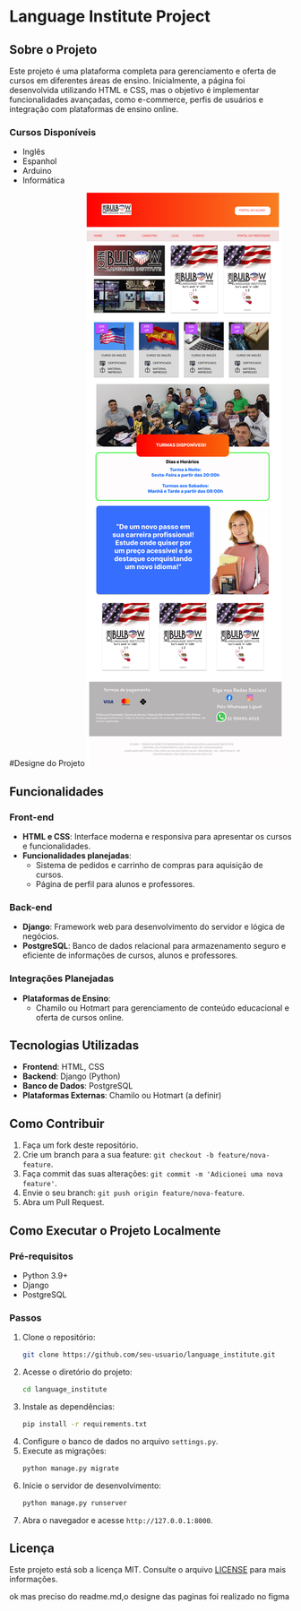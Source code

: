 # Language Institute Project

## Sobre o Projeto

Este projeto é uma plataforma completa para gerenciamento e oferta de cursos em diferentes áreas de ensino. Inicialmente, a página foi desenvolvida utilizando HTML e CSS, mas o objetivo é implementar funcionalidades avançadas, como e-commerce, perfis de usuários e integração com plataformas de ensino online.

### Cursos Disponíveis

- Inglês
- Espanhol
- Arduino
- Informática

#Designe do Projeto
 ![Pagina Index](media/img/pagina_grande.jpg)


## Funcionalidades

### Front-end

- **HTML e CSS**: Interface moderna e responsiva para apresentar os cursos e funcionalidades.
- **Funcionalidades planejadas**:
  - Sistema de pedidos e carrinho de compras para aquisição de cursos.
  - Página de perfil para alunos e professores.

### Back-end

- **Django**: Framework web para desenvolvimento do servidor e lógica de negócios.
- **PostgreSQL**: Banco de dados relacional para armazenamento seguro e eficiente de informações de cursos, alunos e professores.

### Integrações Planejadas

- **Plataformas de Ensino**:
  - Chamilo ou Hotmart para gerenciamento de conteúdo educacional e oferta de cursos online.

## Tecnologias Utilizadas

- **Frontend**: HTML, CSS
- **Backend**: Django (Python)
- **Banco de Dados**: PostgreSQL
- **Plataformas Externas**: Chamilo ou Hotmart (a definir)

## Como Contribuir

1. Faça um fork deste repositório.
2. Crie um branch para a sua feature: `git checkout -b feature/nova-feature`.
3. Faça commit das suas alterações: `git commit -m 'Adicionei uma nova feature'`.
4. Envie o seu branch: `git push origin feature/nova-feature`.
5. Abra um Pull Request.

## Como Executar o Projeto Localmente

### Pré-requisitos

- Python 3.9+
- Django
- PostgreSQL

### Passos

1. Clone o repositório:
   ```bash
   git clone https://github.com/seu-usuario/language_institute.git
   ```
2. Acesse o diretório do projeto:
   ```bash
   cd language_institute
   ```
3. Instale as dependências:
   ```bash
   pip install -r requirements.txt
   ```
4. Configure o banco de dados no arquivo `settings.py`.
5. Execute as migrações:
   ```bash
   python manage.py migrate
   ```
6. Inicie o servidor de desenvolvimento:
   ```bash
   python manage.py runserver
   ```
7. Abra o navegador e acesse `http://127.0.0.1:8000`.

## Licença

Este projeto está sob a licença MIT. Consulte o arquivo [LICENSE](LICENSE) para mais informações.

ok mas preciso do readme.md,o designe das paginas foi realizado no figma



